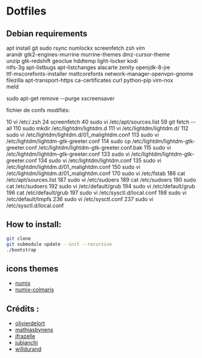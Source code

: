 # Dotfiles

## Debian requirements

apt install git sudo rsync numlockx screenfetch zsh vim \
arandr gtk2-engines-murrine murrine-themes dmz-cursor-theme \
unzip gtk-redshift geoclue hddtemp light-locker kodi \
ntfs-3g apt-listbugs apt-listchanges alacarte zenity openjdk-8-jre \
ttf-mscorefonts-installer msttcorefonts network-manager-openvpn-gnome \
filezilla apt-transport-https ca-certificates curl python-pip vim-nox \
meld

sudo apt-get remove --purge xscreensaver



fichier de confs modifiés:

   10  vi /etc/.zsh
   24  screenfetch
   40  sudo vi /etc/apt/sources.list
   59  git fetch --all
  110  sudo mkdir /etc/lightdm/lightdm.d
  111  vi /etc/lightdm/lightdm.d/
  112  sudo vi /etc/lightdm/lightdm.d/01_malightdm.conf
  113  sudo vi /etc/lightdm/lightdm-gtk-greeter.conf
  114  sudo cp /etc/lightdm/lightdm-gtk-greeter.conf /etc/lightdm/lightdm-gtk-greeter.conf.bak
  115  sudo vi /etc/lightdm/lightdm-gtk-greeter.conf
  133  sudo vi /etc/lightdm/lightdm-gtk-greeter.conf
  134  sudo vi /etc/lightdm/lightdm.conf
  135  sudo vi /etc/lightdm/lightdm.d/01_malightdm.conf
  150  sudo vi /etc/lightdm/lightdm.d/01_malightdm.conf
  170  sudo vi /etc/fstab
  186  cat /etc/apt/sources.list
  187  sudo vi /etc/sudoers
  189  cat /etc/sudoers
  190  sudo cat /etc/sudoers
  192  sudo vi /etc/default/grub
  194  sudo vi /etc/default/grub
  196  cat /etc/default/grub
  197  sudo vi /etc/sysctl.d/local.conf
  198  sudo vi /etc/default/tmpfs
  236  sudo vi /etc/sysctl.conf
  237  sudo vi /etc/sysctl.d/local.conf

## How to install:

```bash
git clone
git submodule update --init --recursive
./bootstrap
```

## icons themes

- [numix](https://github.com/numixproject/)
- [numix-colmaris](https://labo.olivierdelort.net/colmaris/numix-colmaris.git)

## Crédits :

- [olivierdelort](https://blog.olivierdelort.net/?p=1790)
- [mathiasbynens](https://github.com/mathiasbynens/dotfiles)
- [jfrazelle](https://github.com/jfrazelle/dotfiles)
- [jubianchi](https://github.com/jubianchi/dotfiles)
- [willdurand](https://github.com/willdurand/dotfiles)